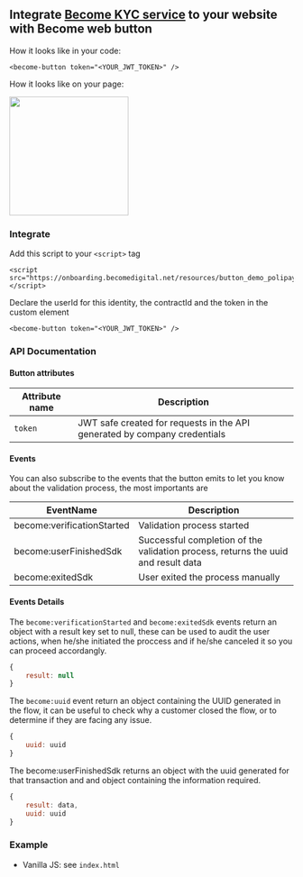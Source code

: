 ## Integrate [Become KYC service](https://becomedigital.net/) to your website with Become web button

How it looks like in your code:

```
<become-button token="<YOUR_JWT_TOKEN>" />
```

How it looks like on your page:

<img src="https://gist.githubusercontent.com/Tyg0th/15c5131ef7d2b24b9effa97eb45dedce/raw/07a5e1f3e428bd1d32bfe2940591872e1ae1ec2d/become-button-example.jpg" width="211" />


### Integrate

Add this script to your `<script>` tag 

```
<script src="https://onboarding.becomedigital.net/resources/button_demo_polipay.js"></script>
```

Declare the userId for this identity, the contractId and the token in the custom element

```
<become-button token="<YOUR_JWT_TOKEN>" />
```

### API Documentation

#### Button attributes

| Attribute name | Description                                                                                     |
|----------------|-------------------------------------------------------------------------------------------------|
| `token`     | JWT safe created for requests in the API generated by company credentials                             |                      |


#### Events

You can also subscribe to the events that the button emits to let you know about the validation process, the most importants are

| EventName                  | Description                                     |
|----------------------------|-------------------------------------------------|
| become:verificationStarted | Validation process started                      |
| become:userFinishedSdk     | Successful completion of the validation process, returns the uuid and result data |
| become:exitedSdk           | User exited the process manually                |

#### Events Details

The `become:verificationStarted` and `become:exitedSdk` events return an object with a result key set to null, these can be used to audit the user actions, when he/she initiated the proccess and if he/she canceled it so you can proceed accordangly.

```js
{
    result: null
}
```
The `become:uuid` event return an object containing the UUID generated in the flow, it can be useful to check why a customer closed the flow, or to determine if they are facing any issue.
```js
{ 
    uuid: uuid
}
```
The become:userFinishedSdk returns an object with the uuid generated for that transaction and and object containing the information required.

```js
{ 
    result: data,
    uuid: uuid
}
```

### Example

* Vanilla JS: see `index.html`
